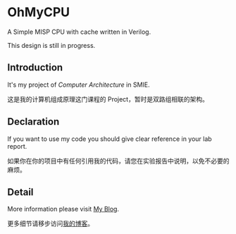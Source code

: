 # OhMyCPU

A Simple MISP CPU with cache written in Verilog.

This design is still in progress.

## Introduction

It's my project of *Computer Architecture* in SMIE.

这是我的计算机组成原理这门课程的 Project，暂时是双路组相联的架构。

## Declaration

If you want to use my code you should give clear reference in your lab report.

如果你在你的项目中有任何引用我的代码，请您在实验报告中说明，以免不必要的麻烦。

## Detail

More information please visit [My Blog](https://terry.pub/dev-diary/technology-diary/verilog/cpu-with-cache/).

更多细节请移步访问[我的博客](https://terry.pub/dev-diary/technology-diary/verilog/cpu-with-cache/)。
